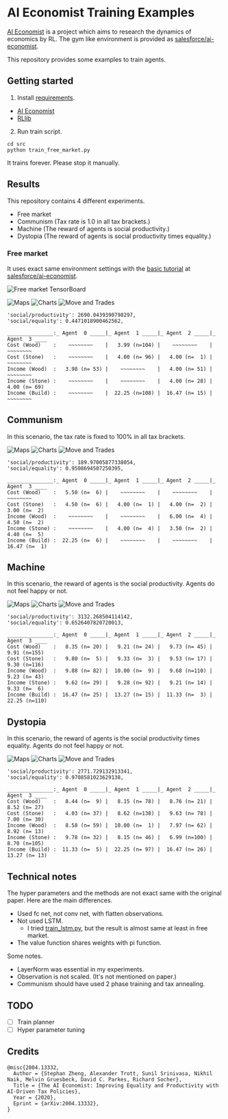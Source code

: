# AI Economist Training Examples

[AI Economist](https://blog.einstein.ai/the-ai-economist/) is a project which aims to research the dynamics of economics by RL. The gym like environment is provided as [salesforce/ai-economist](https://github.com/salesforce/ai-economist).

This repository provides some examples to train agents.

## Getting started

1. Install [requirements](./requirements.txt).
  * [AI Economist](https://github.com/salesforce/ai-economist)
  * [RLlib](https://github.com/ray-project/ray#rllib-quick-start)
2. Run train script.
```
cd src
python train_free_market.py
```

It trains forever. Please stop it manually.

## Results

This repository contains 4 different experiments.

* Free market
* Communism (Tax rate is 1.0 in all tax brackets.)
* Machine (The reward of agents is social productivity.)
* Dystopia (The reward of agents is social productivity times equality.)

### Free market

It uses exact same environment settings with the [basic tutorial](https://github.com/salesforce/ai-economist/blob/master/tutorials/economic_simulation_basic.ipynb) at [salesforce/ai-economist](https://github.com/salesforce/ai-economist).

![Free market TensorBoard](assets/images/free_market/TensorBoard.png)

![Maps](assets/images/free_market/01.maps.png)
![Charts](assets/images/free_market/02.charts.png)
![Move and Trades](assets/images/free_market/03.move_trade.png)

```
'social/productivity': 2690.0439390798297,
'social/equality': 0.4471018900462562,
```

```
_______________:_ Agent  0 _____|_ Agent  1 _____|_ Agent  2 _____|_ Agent  3 ____
Cost (Wood)    :    ~~~~~~~~    |   3.99 (n=104) |    ~~~~~~~~    |    ~~~~~~~~   
Cost (Stone)   :    ~~~~~~~~    |   4.00 (n= 96) |   4.00 (n=  1) |    ~~~~~~~~   
Income (Wood)  :   3.98 (n= 53) |    ~~~~~~~~    |   4.00 (n= 51) |    ~~~~~~~~   
Income (Stone) :    ~~~~~~~~    |    ~~~~~~~~    |   4.00 (n= 28) |   4.00 (n= 69)
Income (Build) :    ~~~~~~~~    |  22.25 (n=108) |  16.47 (n= 15) |    ~~~~~~~~   
```

## Communism

In this scenario, the tax rate is fixed to 100% in all tax brackets.

![Maps](assets/images/communism/01.maps.png)
![Charts](assets/images/communism/02.charts.png)
![Move and Trades](assets/images/communism/03.move_trade.png)

```
'social/productivity': 189.97005877338054,
'social/equality': 0.9508694507250395,
```

```
_______________:_ Agent  0 _____|_ Agent  1 _____|_ Agent  2 _____|_ Agent  3 ____
Cost (Wood)    :   5.50 (n=  6) |    ~~~~~~~~    |    ~~~~~~~~    |    ~~~~~~~~   
Cost (Stone)   :   4.50 (n=  6) |   4.00 (n=  1) |   4.00 (n=  2) |   3.00 (n=  2)
Income (Wood)  :    ~~~~~~~~    |    ~~~~~~~~    |   6.00 (n=  4) |   4.50 (n=  2)
Income (Stone) :    ~~~~~~~~    |   4.00 (n=  4) |   3.50 (n=  2) |   4.40 (n=  5)
Income (Build) :  22.25 (n=  6) |    ~~~~~~~~    |    ~~~~~~~~    |  16.47 (n=  1)
```

## Machine

In this scenario, the reward of agents is the social productivity. Agents do not feel happy or not.

![Maps](assets/images/machine/01.maps.png)
![Charts](assets/images/machine/02.charts.png)
![Move and Trades](assets/images/machine/03.move_trade.png)

```
'social/productivity': 3132.268504114142,
'social/equality': 0.6526407820720013,
```

```
_______________:_ Agent  0 _____|_ Agent  1 _____|_ Agent  2 _____|_ Agent  3 ____
Cost (Wood)    :   8.35 (n= 20) |   9.21 (n= 24) |   9.73 (n= 45) |   9.91 (n=155)
Cost (Stone)   :   9.80 (n=  5) |   9.33 (n=  3) |   9.53 (n= 17) |   9.30 (n=116)
Income (Wood)  :   9.88 (n= 82) |  10.00 (n=  9) |   9.68 (n=110) |   9.23 (n= 43)
Income (Stone) :   9.62 (n= 29) |   9.28 (n= 92) |   9.21 (n= 14) |   9.33 (n=  6)
Income (Build) :  16.47 (n= 25) |  13.27 (n= 15) |  11.33 (n=  3) |  22.25 (n=110)
```

## Dystopia

In this scenario, the reward of agents is the social productivity times equality. Agents do not feel happy or not.

![Maps](assets/images/dystopia/01.maps.png)
![Charts](assets/images/dystopia/02.charts.png)
![Move and Trades](assets/images/dystopia/03.move_trade.png)

```
'social/productivity': 2771.729132913341,
'social/equality': 0.9708581023629138,
```

```
_______________:_ Agent  0 _____|_ Agent  1 _____|_ Agent  2 _____|_ Agent  3 ____
Cost (Wood)    :   8.44 (n=  9) |   8.15 (n= 78) |   8.76 (n= 21) |   8.52 (n= 27)
Cost (Stone)   :   4.03 (n= 37) |   8.62 (n=138) |   9.63 (n= 78) |   7.00 (n= 30)
Income (Wood)  :   8.58 (n= 59) |  10.00 (n=  1) |   7.97 (n= 62) |   8.92 (n= 13)
Income (Stone) :   9.78 (n= 32) |   8.15 (n= 46) |   6.99 (n=100) |   8.70 (n=105)
Income (Build) :  11.33 (n=  5) |  22.25 (n= 97) |  16.47 (n= 26) |  13.27 (n= 13)
```

## Technical notes

The hyper parameters and the methods are not exact same with the original paper. Here are the main differences.

* Used fc net, not conv net, with flatten observations.
* Not used LSTM.
  * I tried [train_lstm.py](src/train_lstm.py), but the result is almost same at least in free market.
* The value function shares weights with pi function.

Some notes.

* LayerNorm was essential in my experiments.
* Observation is not scaled. (It's not mentioned on paper.)
* Communism should have used 2 phase training and tax annealing.

## TODO

- [ ] Train planner
- [ ] Hyper parameter tuning

## Credits

```
@misc{2004.13332,
  Author = {Stephan Zheng, Alexander Trott, Sunil Srinivasa, Nikhil Naik, Melvin Gruesbeck, David C. Parkes, Richard Socher},
  Title = {The AI Economist: Improving Equality and Productivity with AI-Driven Tax Policies},
  Year = {2020},
  Eprint = {arXiv:2004.13332},
}
```
